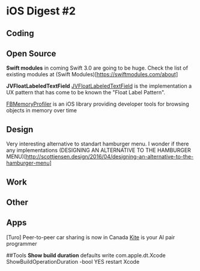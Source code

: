 iOS Digest #2
=======================

## Coding

## Open Source
**Swift modules** in coming Swift 3.0 are going to be huge. 
Check the list of existing modules at (Swift Modules)[https://swiftmodules.com/about]

**JVFloatLabeledTextField**
[JVFloatLabeledTextField](https://github.com/jverdi/JVFloatLabeledTextField) is the implementation a UX pattern that has come to be known the "Float Label Pattern".

[FBMemoryProfiler](https://github.com/facebook/FBMemoryProfiler) is an iOS library providing developer tools for browsing objects in memory over time

## Design
Very interesting alternative to standart hamburger menu. 
I wonder if there any implementations
(DESIGNING AN ALTERNATIVE TO THE HAMBURGER MENU)[http://scottjensen.design/2016/04/designing-an-alternative-to-the-hamburger-menu]

## Work

## Other

## Apps
[Turo] Peer-to-peer car sharing is now in Canada
[Kite](https://kite.com) is your AI pair programmer 

##Tools 
**Show build duration**
defaults write com.apple.dt.Xcode ShowBuildOperationDuration -bool YES
restart Xcode



